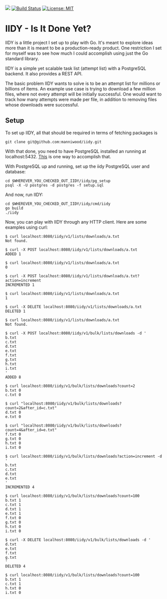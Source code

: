 [![](https://godoc.org/github.com/manniwood/iidy?status.svg)](https://godoc.org/github.com/manniwood/iidy)
[![Build Status](https://travis-ci.com/manniwood/iidy.svg)](https://travis-ci.com/manniwood/iidy)
[![License: MIT](https://img.shields.io/badge/License-MIT-yellow.svg)](https://opensource.org/licenses/MIT)

# IIDY - Is It Done Yet?

IIDY is a little project I set up to play with Go. It's meant to explore ideas
more than it is meant to be a production-ready product. One restriction I set
for myself was to see how much I could accomplish using just the Go standard
library.

IIDY is a simple yet scalable task list (attempt list) with a PostgreSQL
backend. It also provides a REST API.

The basic problem IIDY wants to solve is to be an attempt list for millions
or billions of items. An example use case is trying to download a few million
files, where not every attempt will be initially successful. One would want to
track how many attempts were made per file, in addition to removing files whose
downloads were successful.

## Setup

To set up IIDY, all that should be required in terms of fetching packages is

```
git clone git@github.com:manniwood/iidy.git
```

With that done, you need to have PostgreSQL installed an running at localhost:5432.
[This](https://www.manniwood.com/2017_02_27/postgresql_96_compile_install_howto.html)
is one way to accomplish that.

With PostgreSQL up and running, set up the iidy PostgreSQL user and database:

```
cd $WHEREVER_YOU_CHECKED_OUT_IIDY/iidy/pg_setup
psql -X -U postgres -d postgres -f setup.sql
```

And now, run IIDY:

```
cd $WHEREVER_YOU_CHECKED_OUT_IIDY/iidy/cmd/iidy
go build
./iidy
```

Now, you can play with IIDY through any HTTP client. Here are some examples
using curl:

```
$ curl localhost:8080/iidy/v1/lists/downloads/a.txt
Not found.

$ curl -X POST localhost:8080/iidy/v1/lists/downloads/a.txt
ADDED 1

$ curl localhost:8080/iidy/v1/lists/downloads/a.txt
0

$ curl -X POST localhost:8080/iidy/v1/lists/downloads/a.txt?action=increment
INCREMENTED 1

$ curl localhost:8080/iidy/v1/lists/downloads/a.txt
1

$ curl -X DELETE localhost:8080/iidy/v1/lists/downloads/a.txt
DELETED 1

$ curl localhost:8080/iidy/v1/lists/downloads/a.txt
Not found.

$ curl -X POST localhost:8080/iidy/v1/bulk/lists/downloads -d '
b.txt
c.txt
d.txt
e.txt
f.txt
g.txt
h.txt
i.txt
'
ADDED 8

$ curl localhost:8080/iidy/v1/bulk/lists/downloads?count=2
b.txt 0
c.txt 0

$ curl "localhost:8080/iidy/v1/bulk/lists/downloads?count=2&after_id=c.txt"
d.txt 0
e.txt 0

$ curl "localhost:8080/iidy/v1/bulk/lists/downloads?count=4&after_id=e.txt"
f.txt 0
g.txt 0
h.txt 0
i.txt 0

$ curl localhost:8080/iidy/v1/bulk/lists/downloads?action=increment -d '
b.txt
c.txt
d.txt
e.txt
'
INCREMENTED 4

$ curl localhost:8080/iidy/v1/bulk/lists/downloads?count=100
b.txt 1
c.txt 1
d.txt 1
e.txt 1
f.txt 0
g.txt 0
h.txt 0
i.txt 0

$ curl -X DELETE localhost:8080/iidy/v1/bulk/lists/downloads -d '
d.txt
e.txt
f.txt
g.txt
'
DELETED 4

$ curl localhost:8080/iidy/v1/bulk/lists/downloads?count=100
b.txt 1
c.txt 1
h.txt 0
i.txt 0
```


